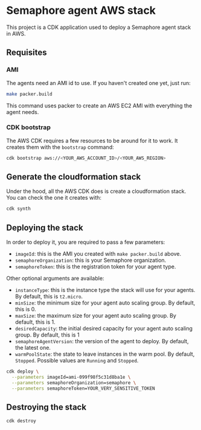 # Semaphore agent AWS stack

This project is a CDK application used to deploy a Semaphore agent stack in AWS.

## Requisites

### AMI

The agents need an AMI id to use. If you haven't created one yet, just run:

```bash
make packer.build
```

This command uses packer to create an AWS EC2 AMI with everything the agent needs.

### CDK bootstrap

The AWS CDK requires a few resources to be around for it to work. It creates them with the `bootstrap` command:

```bash
cdk bootstrap aws://<YOUR_AWS_ACCOUNT_ID>/<YOUR_AWS_REGION>
```

## Generate the cloudformation stack

Under the hood, all the AWS CDK does is create a cloudformation stack. You can check the one it creates with:

```bash
cdk synth
```

## Deploying the stack

In order to deploy it, you are required to pass a few parameters:
- `imageId`: this is the AMI you created with `make packer.build` above.
- `semaphoreOrganization`: this is your Semaphore organization.
- `semaphoreToken`: this is the registration token for your agent type.

Other optional arguments are available:
- `instanceType`: this is the instance type the stack will use for your agents. By default, this is `t2.micro`.
- `minSize`: the minimum size for your agent auto scaling group. By default, this is 0.
- `maxSize`: the maximum size for your agent auto scaling group. By default, this is 1.
- `desiredCapacity`: the initial desired capacity for your agent auto scaling group. By default, this is 1
- `semaphoreAgentVersion`: the version of the agent to deploy. By default, the latest one.
- `warmPoolState`: the state to leave instances in the warm pool. By default, `Stopped`. Possible values are `Running` and `Stopped`.

```bash
cdk deploy \
  --parameters imageId=ami-099f98f5c31d8ba1e \
  --parameters semaphoreOrganization=semaphore \
  --parameters semaphoreToken=YOUR_VERY_SENSITIVE_TOKEN
```

## Destroying the stack

```bash
cdk destroy
```